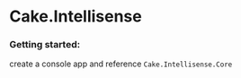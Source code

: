 # Cake.Intellisense

### Getting started:

create a console app and reference `Cake.Intellisense.Core`